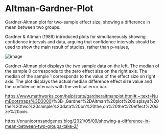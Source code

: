 # Altman-Gardner-Plot
Gardner-Altman plot for two-sample effect size, showing a difference in mean between two groups.


Gardner & Altman (1986) introduced plots for simultaneously showing confidence intervals and data, arguing that confidence intervals should be used to show the main result of studies, rather than p-values, 

![image](https://user-images.githubusercontent.com/43822820/183451889-8a7df864-ccc8-432f-9187-6df062c5e32e.png)


Gardner-Altman plot displays the two sample data on the left. The median of the sample 0 corresponds to the zero effect size on the right axis. The median of the sample 1 corresponds to the value of the effect size on right axis. The plot displays the actual median difference effect size value and the confidence intervals with the vertical error bar.

https://www.mathworks.com/help/stats/gardneraltmanplot.html#:~:text=NumBootstraps%3D3000)%3B-,Gardner%2DAltman%20plot%20displays%20the%20two%20sample%20data%20on%20the,on%20the%20effect%20size%20axis.

https://onunicornsandgenes.blog/2021/05/09/showing-a-difference-in-mean-between-two-groups-take-2/
